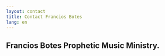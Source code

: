 ```yaml
---
layout: contact
title: Contact Francios Botes
lang: en
---
```


## Francios Botes Prophetic Music Ministry.

